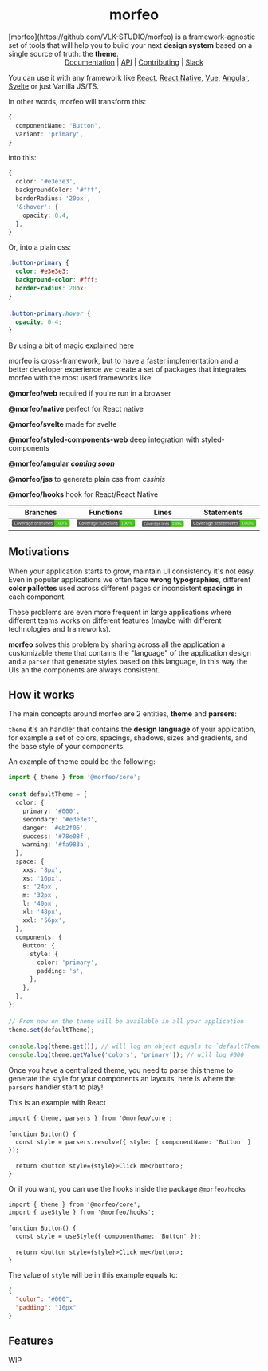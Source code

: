 <center>
<h1>morfeo</h1>
</center>
[morfeo](https://github.com/VLK-STUDIO/morfeo) is a framework-agnostic set of tools that will help you to build your next <b>design system</b> based on a single source of truth: the <b>theme</b>.

<center>
  <a href="https://github.com/VLK-STUDIO/morfeo">Documentation</a> |
  <a href="https://github.com/VLK-STUDIO/morfeo">API</a> |
  <a href="https://github.com/VLK-STUDIO/morfeo">Contributing</a> |
  <a href="https://morfeo.slack.com">Slack</a>
</center>

You can use it with any framework like [React](https://reactjs.org/), [React Native](https://reactnative.dev/), [Vue](https://v3.vuejs.org/), [Angular](https://angular.io/), [Svelte](https://svelte.dev/) or just Vanilla JS/TS.

In other words, morfeo will transform this:

```typescript
{
  componentName: 'Button',
  variant: 'primary',
}
```

into this:

```typescript
{
  color: '#e3e3e3',
  backgroundColor: '#fff',
  borderRadius: '20px',
  '&:hover': {
    opacity: 0.4,
  },
}
```

Or, into a plain css:

```css
.button-primary {
  color: #e3e3e3;
  background-color: #fff;
  border-radius: 20px;
}

.button-primary:hover {
  opacity: 0.4;
}
```

By using a bit of magic explained [here](#how-it-works)

morfeo is cross-framework, but to have a faster implementation and a better developer experience we create a set of packages that integrates morfeo with the most used frameworks like:

**@morfeo/web** required if you're run in a browser

**@morfeo/native** perfect for React native

**@morfeo/svelte** made for svelte

**@morfeo/styled-components-web** deep integration with styled-components

**@morfeo/angular** **_coming soon_**

**@morfeo/jss** to generate plain css from _cssinjs_

**@morfeo/hooks** hook for React/React Native

| Branches                                    | Functions                                    | Lines                                    | Statements                                    |
| ------------------------------------------- | -------------------------------------------- | ---------------------------------------- | --------------------------------------------- |
| ![logo](./assets/badges/badge-branches.svg) | ![logo](./assets/badges/badge-functions.svg) | ![logo](./assets/badges/badge-lines.svg) | ![logo](./assets/badges/badge-statements.svg) |

## Motivations

When your application starts to grow, maintain UI consistency it's not easy.
Even in popular applications we often face **wrong typographies**, different **color pallettes** used across different pages or inconsistent **spacings** in each component.

These problems are even more frequent in large applications where different teams works on different features (maybe with different technologies and frameworks).

**morfeo** solves this problem by sharing across all the application a customizable `theme` that contains the "language" of the application design and a `parser` that generate styles based on this language, in this way the UIs an the components are always consistent.

## How it works

The main concepts around morfeo are 2 entities, **theme** and **parsers**:

`theme` it's an handler that contains the **design language** of your application, for example a set of colors, spacings, shadows, sizes and gradients, and the base style of your components.

An example of theme could be the following:

```typescript
import { theme } from '@morfeo/core';

const defaultTheme = {
  color: {
    primary: '#000',
    secondary: '#e3e3e3',
    danger: '#eb2f06',
    success: '#78e08f',
    warning: '#fa983a',
  },
  space: {
    xxs: '8px',
    xs: '16px',
    s: '24px',
    m: '32px',
    l: '40px',
    xl: '48px',
    xxl: '56px',
  },
  components: {
    Button: {
      style: {
        color: 'primary',
        padding: 's',
      },
    },
  },
};

// From now on the theme will be available in all your application
theme.set(defaultTheme);

console.log(theme.get()); // will log an object equals to `defaultTheme`
console.log(theme.getValue('colors', 'primary')); // will log #000
```

Once you have a centralized theme, you need to parse this theme to generate the style for your components an layouts, here is where the `parsers` handler start to play!

This is an example with React

```tsx
import { theme, parsers } from '@morfeo/core';

function Button() {
  const style = parsers.resolve({ style: { componentName: 'Button' } });

  return <button style={style}>Click me</button>;
}
```

Or if you want, you can use the hooks inside the package `@morfeo/hooks`

```tsx
import { theme } from '@morfeo/core';
import { useStyle } from '@morfeo/hooks';

function Button() {
  const style = useStyle({ componentName: 'Button' });

  return <button style={style}>Click me</button>;
}
```

The value of `style` will be in this example equals to:

```json
{
  "color": "#000",
  "padding": "16px"
}
```

## Features

WIP
